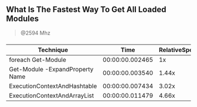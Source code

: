 
What Is The Fastest Way To Get All Loaded Modules
-------------------------------------------------
> @2594 Mhz


### 


|Technique                      |Time           |RelativeSpeed|Throughput|
|-------------------------------|---------------|-------------|----------|
|foreach Get-Module             |00:00:00.002465|1x           |4056.63/s |
|Get-Module -ExpandProperty Name|00:00:00.003540|1.44x        |2824.22/s |
|ExecutionContextAndHashtable   |00:00:00.007434|3.02x        |1345.12/s |
|ExecutionContextAndArrayList   |00:00:00.011479|4.66x        |871.09/s  |




